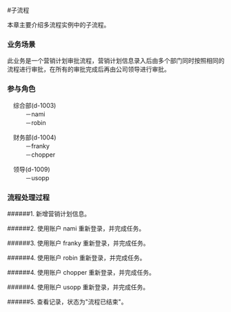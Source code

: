 #子流程

本章主要介绍多流程实例中的子流程。

### 业务场景

此业务是一个营销计划审批流程，营销计划信息录入后由多个部门同时按照相同的流程进行审批，在所有的审批完成后再由公司领导进行审批。

### 参与角色

&emsp;综合部(d-1003)<br/>
&emsp;&emsp;&emsp;－nami<br/>
&emsp;&emsp;&emsp;－robin<br/>

&emsp;财务部(d-1004)<br/>
&emsp;&emsp;&emsp;－franky<br/>
&emsp;&emsp;&emsp;－chopper<br/>

&emsp;领导(d-1009)<br/>
&emsp;&emsp;&emsp;－usopp

### 流程处理过程

######1. 新增营销计划信息。

######2. 使用账户 nami 重新登录，并完成任务。

######3. 使用账户 franky 重新登录，并完成任务。

######4. 使用账户 robin 重新登录，并完成任务。

######4. 使用账户 chopper 重新登录，并完成任务。

######4. 使用账户 usopp 重新登录，并完成任务。

######5. 查看记录，状态为"流程已结束"。